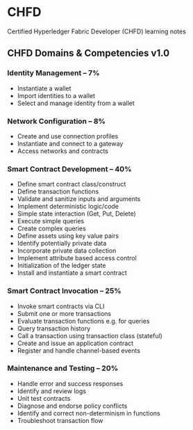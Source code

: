# CHFD
Certified Hyperledger Fabric Developer (CHFD) learning notes


## CHFD Domains & Competencies v1.0

### Identity Management – 7%

- Instantiate a wallet
- Import identities to a wallet
- Select and manage identity from a wallet

### Network Configuration – 8%

- Create and use connection profiles
- Instantiate and connect to a gateway
- Access networks and contracts

### Smart Contract Development – 40%
- Define smart contract class/construct
- Define transaction functions
- Validate and sanitize inputs and arguments
- Implement deterministic logic/code
- Simple state interaction (Get, Put, Delete)
- Execute simple queries
- Create complex queries
- Define assets using key value pairs
- Identify potentially private data
- Incorporate private data collection
- Implement attribute based access control
- Initialization of the ledger state
- Install and instantiate a smart contract

### Smart Contract Invocation – 25%
- Invoke smart contracts via CLI
- Submit one or more transactions
- Evaluate transaction functions e.g. for queries
- Query transaction history
- Call a transaction using transaction class (stateful)
- Create and issue an application contract
- Register and handle channel-based events

### Maintenance and Testing – 20%
- Handle error and success responses
- Identify and review logs
- Unit test contracts
- Diagnose and endorse policy conflicts
- Identify and correct non-determinism in functions
- Troubleshoot transaction flow
